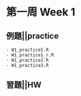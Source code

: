 # 第一周 Week 1

## 例題||practice
    - W1_practice1.R
    - W1_practice1_r.R
    - W1_practice2.R
    - W1_practice3.R
## 習題||HW
